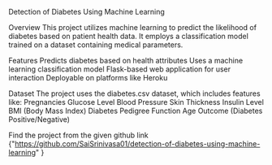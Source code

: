 Detection of Diabetes Using Machine Learning

Overview
This project utilizes machine learning to predict the likelihood of diabetes based on patient health data. It employs a classification model trained on a dataset containing medical parameters.

Features
Predicts diabetes based on health attributes
Uses a machine learning classification model
Flask-based web application for user interaction
Deployable on platforms like Heroku

Dataset
The project uses the diabetes.csv dataset, which includes features like:
Pregnancies
Glucose Level
Blood Pressure
Skin Thickness
Insulin Level
BMI (Body Mass Index)
Diabetes Pedigree Function
Age
Outcome (Diabetes Positive/Negative)

Find the project from the given github link
{"https://github.com/SaiSrinivasa01/detection-of-diabetes-using-machine-learning" }
